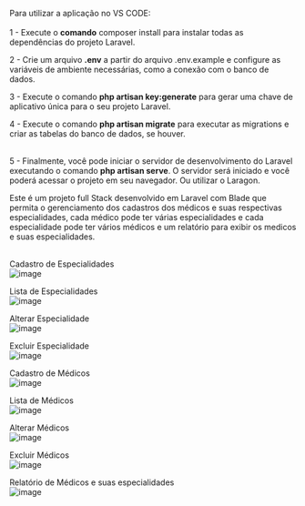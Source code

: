 

Para utilizar a aplicação no VS CODE:<br><br>
1 - Execute o <b>comando</b> composer install para instalar todas as dependências do projeto Laravel.<br>

2 - Crie um arquivo <b>.env</b> a partir do arquivo .env.example e configure as variáveis de ambiente necessárias, como a conexão com o banco de dados.<br>

3 - Execute o comando <b>php artisan key:generate</b> para gerar uma chave de aplicativo única para o seu projeto Laravel.<br>

4 - Execute o comando <b>php artisan migrate</b> para executar as migrations e criar as tabelas do banco de dados, se houver.<br><br>

5 - Finalmente, você pode iniciar o servidor de desenvolvimento do Laravel executando o comando <b>php artisan serve</b>. O servidor será iniciado e você poderá acessar o projeto em seu navegador. Ou utilizar o Laragon.<br>

Este é um projeto full Stack desenvolvido em Laravel com Blade que permita o gerenciamento dos cadastros dos médicos e suas
respectivas especialidades, cada médico pode ter várias especialidades e cada especialidade pode ter
vários médicos e um relatório para exibir os medicos e suas especialidades.<br><br>

Cadastro de Especialidades<br>
![image](https://github.com/eutiagoportela/ProjetoLaravel/assets/30733976/5b67633e-c856-47cf-a302-feab623fe933)<br>

Lista de Especialidades<br>
![image](https://github.com/eutiagoportela/ProjetoLaravel/assets/30733976/f332b4b3-e24c-459d-a602-9db35f265049)<br>

Alterar Especialidade<br>
![image](https://github.com/eutiagoportela/ProjetoLaravel/assets/30733976/cc39d0f4-162f-4bd0-9b78-3f1fa8fbb3b6)<br>

Excluir Especialidade<br>
![image](https://github.com/eutiagoportela/ProjetoLaravel/assets/30733976/39e0d06e-ae24-4fda-b6c2-09951b3875d8)<br>


Cadastro de Médicos<br>
![image](https://github.com/eutiagoportela/ProjetoLaravel/assets/30733976/13c6aa14-7657-4a4a-a83e-ccf49e47fe08)<br>

Lista de Médicos<br>
![image](https://github.com/eutiagoportela/ProjetoLaravel/assets/30733976/82d9e6db-e902-454b-a638-6b935ef19a2a)<br>

Alterar Médicos<br>
![image](https://github.com/eutiagoportela/ProjetoLaravel/assets/30733976/80ea527f-4428-47db-942a-8b292fcd61dd)<br>

Excluir Médicos<br>
![image](https://github.com/eutiagoportela/ProjetoLaravel/assets/30733976/7b7c2c15-294e-4d08-a402-4f633f801536)<br>


Relatório de Médicos e suas especialidades<br>
![image](https://github.com/eutiagoportela/ProjetoLaravel/assets/30733976/c9d99200-6d6f-41f9-96b7-47f0cf196b50)
